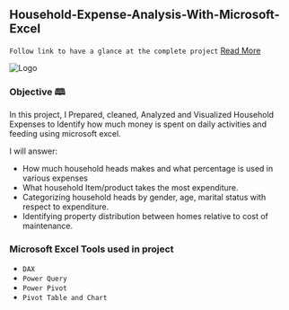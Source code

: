## Household-Expense-Analysis-With-Microsoft-Excel



`Follow link to have a glance at the complete project` [Read More](https://medium.com/@njimonda.co/household-expense-analysis-with-microsoft-excel-2cf049d75567)

![Logo](https://raw.githubusercontent.com/njimonda/Household-Expense-Analysis-With-Microsoft-Excel/main/DashBoard.png)


### Objective 🕮

In this project, I Prepared, cleaned, Analyzed and Visualized Household Expenses to Identify how much 
money is spent on daily activities and feeding using microsoft excel.

I will answer:

- How much household heads makes and what percentage is used in various expenses
- What household Item/product takes the most expenditure.
- Categorizing household heads by gender, age, marital status with respect to expenditure.
- Identifying property distribution between homes relative to cost of maintenance.

### Microsoft Excel Tools used in project

- `DAX`
- `Power Query`
- `Power Pivot`
- `Pivot Table and Chart`

